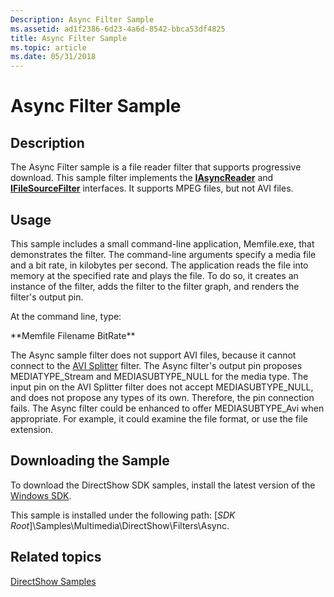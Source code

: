 ```yaml
---
Description: Async Filter Sample
ms.assetid: ad1f2386-6d23-4a6d-8542-bbca53df4825
title: Async Filter Sample
ms.topic: article
ms.date: 05/31/2018
---
```


# Async Filter Sample

## Description

The Async Filter sample is a file reader filter that supports progressive download. This sample filter implements the [**IAsyncReader**](/windows/desktop/api/Strmif/nn-strmif-iasyncreader) and [**IFileSourceFilter**](/windows/desktop/api/Strmif/nn-strmif-ifilesourcefilter) interfaces. It supports MPEG files, but not AVI files.

## Usage

This sample includes a small command-line application, Memfile.exe, that demonstrates the filter. The command-line arguments specify a media file and a bit rate, in kilobytes per second. The application reads the file into memory at the specified rate and plays the file. To do so, it creates an instance of the filter, adds the filter to the filter graph, and renders the filter's output pin.

At the command line, type:

<dl> **Memfile Filename BitRate**  
</dl>

The Async sample filter does not support AVI files, because it cannot connect to the [AVI Splitter](avi-splitter-filter.md) filter. The Async filter's output pin proposes MEDIATYPE\_Stream and MEDIASUBTYPE\_NULL for the media type. The input pin on the AVI Splitter filter does not accept MEDIASUBTYPE\_NULL, and does not propose any types of its own. Therefore, the pin connection fails. The Async filter could be enhanced to offer MEDIASUBTYPE\_Avi when appropriate. For example, it could examine the file format, or use the file extension.

## Downloading the Sample

To download the DirectShow SDK samples, install the latest version of the [Windows SDK](https://msdn.microsoft.com/windowsvista/bb980924.aspx).

This sample is installed under the following path: \[*SDK Root*\]\\Samples\\Multimedia\\DirectShow\\Filters\\Async.

## Related topics

<dl> <dt>

[DirectShow Samples](directshow-samples.md)
</dt> </dl>

 

 



